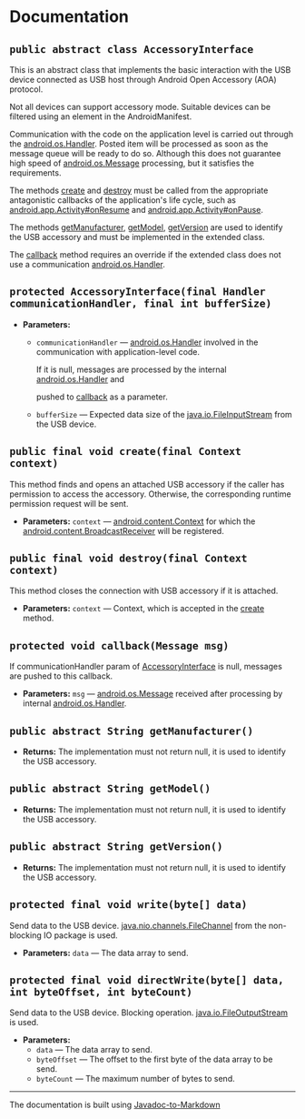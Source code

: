 [create]:               /app/src/main/java/com/vldmkr/accessories/AccessoryInterface.java#L130
[destroy]:              /app/src/main/java/com/vldmkr/accessories/AccessoryInterface.java#L146
[getManufacturer]:      /app/src/main/java/com/vldmkr/accessories/AccessoryInterface.java#L169
[getModel]:             /app/src/main/java/com/vldmkr/accessories/AccessoryInterface.java#L174
[getVersion]:           /app/src/main/java/com/vldmkr/accessories/AccessoryInterface.java#L179
[callback]:             /app/src/main/java/com/vldmkr/accessories/AccessoryInterface.java#L158
[AccessoryInterface]:   /app/src/main/java/com/vldmkr/accessories/AccessoryInterface.java#L110

[android.app.Activity#onResume]:      https://developer.android.com/reference/android/app/Activity.html#onResume()
[android.app.Activity#onPause]:       https://developer.android.com/reference/android/app/Activity.html#onPause()
[android.os.Handler]:                 https://developer.android.com/reference/android/os/Handler.html
[android.os.Message]:                 https://developer.android.com/reference/android/os/Message.html
[android.content.Context]:            https://developer.android.com/reference/android/content/Context.html
[android.content.BroadcastReceiver]:  https://developer.android.com/reference/android/content/BroadcastReceiver.html
[java.io.FileInputStream]:            https://developer.android.com/reference/java/io/FileInputStream.html
[java.nio.channels.FileChannel]:      https://developer.android.com/reference/java/nio/channels/FileChannel.html
[java.io.FileOutputStream]:           https://developer.android.com/reference/java/io/FileOutputStream.html

# Documentation

## `public abstract class AccessoryInterface`

This is an abstract class that implements the basic interaction with the USB device connected as USB host through Android Open Accessory (AOA) protocol.



Not all devices can support accessory mode. Suitable devices can be filtered using an <uses-feature> element in the AndroidManifest.



Communication with the code on the application level is carried out through the [android.os.Handler]. Posted item will be processed as soon as the message queue will be ready to do so. Although this does not guarantee high speed of [android.os.Message] processing, but it satisfies the requirements.



The methods [create] and [destroy] must be called from the appropriate antagonistic callbacks of the application's life cycle, such as [android.app.Activity#onResume] and [android.app.Activity#onPause].



The methods [getManufacturer], [getModel], [getVersion] are used to identify the USB accessory and must be implemented in the extended class.



The [callback] method requires an override if the extended class does not use a communication [android.os.Handler].

## `protected AccessoryInterface(final Handler communicationHandler, final int bufferSize)`

 * **Parameters:**
   * `communicationHandler` — [android.os.Handler] involved in the communication with application-level code.

     If it is null, messages are processed by the internal [android.os.Handler] and

     pushed to [callback] as a parameter.
   * `bufferSize` — Expected data size of the [java.io.FileInputStream] from the USB device.

## `public final void create(final Context context)`

This method finds and opens an attached USB accessory if the caller has permission to access the accessory. Otherwise, the corresponding runtime permission request will be sent.

 * **Parameters:** `context` — [android.content.Context] for which the [android.content.BroadcastReceiver] will be registered.

## `public final void destroy(final Context context)`

This method closes the connection with USB accessory if it is attached.

 * **Parameters:** `context` — Context, which is accepted in the [create] method.

## `protected void callback(Message msg)`

If communicationHandler param of [AccessoryInterface] is null, messages are pushed to this callback.

 * **Parameters:** `msg` — [android.os.Message] received after processing by internal [android.os.Handler].

## `public abstract String getManufacturer()`

 * **Returns:** The implementation must not return null, it is used to identify the USB accessory.

## `public abstract String getModel()`

 * **Returns:** The implementation must not return null, it is used to identify the USB accessory.

## `public abstract String getVersion()`

 * **Returns:** The implementation must not return null, it is used to identify the USB accessory.

## `protected final void write(byte[] data)`

Send data to the USB device. [java.nio.channels.FileChannel] from the non-blocking IO package is used.

 * **Parameters:** `data` — The data array to send.

## `protected final void directWrite(byte[] data, int byteOffset, int byteCount)`

Send data to the USB device. Blocking operation. [java.io.FileOutputStream] is used.

 * **Parameters:**
   * `data` — The data array to send.
   * `byteOffset` — The offset to the first byte of the data array to be send.
   * `byteCount` — The maximum number of bytes to send.
   
---   
The documentation is built using [Javadoc-to-Markdown](https://github.com/delight-im/Javadoc-to-Markdown)
